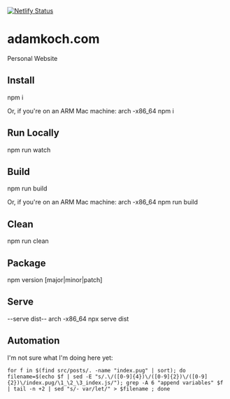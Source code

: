 [![Netlify Status](https://api.netlify.com/api/v1/badges/43f18666-4027-4030-92e3-e2b99449b68e/deploy-status)](https://app.netlify.com/sites/adamkoch/deploys)

# adamkoch.com
Personal Website

## Install
npm i

Or, if you're on an ARM Mac machine:
arch -x86_64 npm i

## Run Locally
npm run watch

## Build
npm run build

Or, if you're on an ARM Mac machine:
arch -x86_64 npm run build

## Clean
npm run clean

## Package
npm version [major|minor|patch]

## Serve
--serve dist--
arch -x86_64 npx serve dist


## Automation

I'm not sure what I'm doing here yet:
```
for f in $(find src/posts/. -name "index.pug" | sort); do filename=$(echo $f | sed -E "s/.\/([0-9]{4})\/([0-9]{2})\/([0-9]{2})\/index.pug/\1_\2_\3_index.js/"); grep -A 6 "append variables" $f | tail -n +2 | sed "s/- var/let/" > $filename ; done
```
